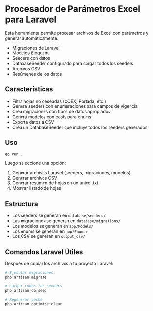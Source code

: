 # Procesador de Parámetros Excel para Laravel

Esta herramienta permite procesar archivos de Excel con parámetros y generar automáticamente:

- Migraciones de Laravel
- Modelos Eloquent
- Seeders con datos
- DatabaseSeeder configurado para cargar todos los seeders
- Archivos CSV
- Resúmenes de los datos

## Características

- Filtra hojas no deseadas (COEX, Portada, etc.)
- Genera seeders con enumeraciones para campos de vigencia
- Crea migraciones con tipos de datos apropiados
- Genera modelos con casts para enums
- Exporta datos a CSV
- Crea un DatabaseSeeder que incluye todos los seeders generados

## Uso

```bash
go run .
```

Luego seleccione una opción:
1. Generar archivos Laravel (seeders, migraciones, modelos)
2. Generar archivos CSV
3. Generar resumen de hojas en un único .txt
4. Mostrar listado de hojas

## Estructura

- Los seeders se generan en `database/seeders/`
- Las migraciones se generan en `database/migrations/`
- Los modelos se generan en `app/Models/`
- Los enums se generan en `app/Enums/`
- Los CSV se generan en `output_csv/`

## Comandos Laravel Útiles

Después de copiar los archivos a tu proyecto Laravel:

```bash
# Ejecutar migraciones
php artisan migrate

# Cargar todos los seeders
php artisan db:seed

# Regenerar cache
php artisan optimize:clear
```

